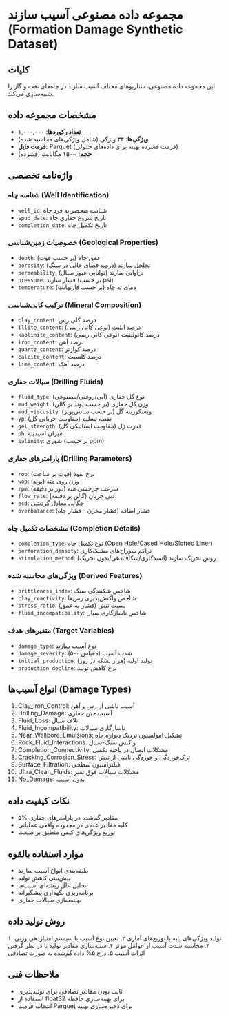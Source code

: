 # مجموعه داده مصنوعی آسیب سازند (Formation Damage Synthetic Dataset)

## کلیات
این مجموعه داده مصنوعی، سناریوهای مختلف آسیب سازند در چاه‌های نفت و گاز را شبیه‌سازی می‌کند.

## مشخصات مجموعه داده
- **تعداد رکوردها**: ۱,۰۰۰,۰۰۰
- **ویژگی‌ها**: ۳۴ ویژگی (شامل ویژگی‌های محاسبه شده)
- **فرمت فایل**: Parquet (فرمت فشرده بهینه برای داده‌های جدولی)
- **حجم**: ~۱۵۰ مگابایت (فشرده)

## واژه‌نامه تخصصی

### شناسه چاه (Well Identification)
- `well_id`: شناسه منحصر به فرد چاه
- `spud_date`: تاریخ شروع حفاری چاه
- `completion_date`: تاریخ تکمیل چاه

### خصوصیات زمین‌شناسی (Geological Properties)
- `depth`: عمق چاه (بر حسب فوت)
- `porosity`: تخلخل سازند (درصد فضای خالی در سنگ)
- `permeability`: تراوایی سازند (توانایی عبور سیال)
- `pressure`: فشار سازند (بر حسب psi)
- `temperature`: دمای ته چاه (بر حسب فارنهایت)

### ترکیب کانی‌شناسی (Mineral Composition)
- `clay_content`: درصد کلی رس
- `illite_content`: درصد ایلیت (نوعی کانی رسی)
- `kaolinite_content`: درصد کائولینیت (نوعی کانی رسی)
- `iron_content`: درصد آهن
- `quartz_content`: درصد کوارتز
- `calcite_content`: درصد کلسیت
- `lime_content`: درصد آهک

### سیالات حفاری (Drilling Fluids)
- `fluid_type`: نوع گل حفاری (آبی/روغنی/مصنوعی)
- `mud_weight`: وزن گل حفاری (بر حسب پوند بر گالن)
- `mud_viscosity`: ویسکوزیته گل (بر حسب سانتی‌پویز)
- `yp`: نقطه تسلیم (مقاومت جریانی گل)
- `gel_strength`: قدرت ژل (مقاومت استاتیکی گل)
- `ph`: میزان اسیدیته
- `salinity`: شوری (بر حسب ppm)

### پارامترهای حفاری (Drilling Parameters)
- `rop`: نرخ نفوذ (فوت بر ساعت)
- `wob`: وزن روی مته (پوند)
- `rpm`: سرعت چرخشی مته (دور بر دقیقه)
- `flow_rate`: دبی جریان (گالن بر دقیقه)
- `ecd`: چگالی معادل گردشی
- `overbalance`: فشار اضافه (فشار مخزن - فشار چاه)

### مشخصات تکمیل چاه (Completion Details)
- `completion_type`: نوع تکمیل چاه (Open Hole/Cased Hole/Slotted Liner)
- `perforation_density`: تراکم سوراخ‌های مشبک‌کاری
- `stimulation_method`: روش تحریک سازند (اسیدکاری/شکاف‌دهی/بدون تحریک)

### ویژگی‌های محاسبه شده (Derived Features)
- `brittleness_index`: شاخص شکنندگی سنگ
- `clay_reactivity`: شاخص واکنش‌پذیری رس‌ها
- `stress_ratio`: نسبت تنش (فشار به عمق)
- `fluid_incompatibility`: شاخص ناسازگاری سیال

### متغیرهای هدف (Target Variables)
- `damage_type`: نوع آسیب سازند
- `damage_severity`: شدت آسیب (مقیاس ۰-۵)
- `initial_production`: تولید اولیه (هزار بشکه در روز)
- `production_decline`: نرخ کاهش تولید

## انواع آسیب‌ها (Damage Types)
1. Clay_Iron_Control: آسیب ناشی از رس و آهن
2. Drilling_Damage: آسیب حین حفاری
3. Fluid_Loss: اتلاف سیال
4. Fluid_Incompatibility: ناسازگاری سیالات
5. Near_Wellbore_Emulsions: تشکیل امولسیون نزدیک دیواره چاه
6. Rock_Fluid_Interactions: واکنش سنگ-سیال
7. Completion_Connectivity: مشکلات اتصال در ناحیه تکمیل
8. Cracking_Corrosion_Stress: ترک‌خوردگی و خوردگی ناشی از تنش
9. Surface_Filtration: فیلتراسیون سطحی
10. Ultra_Clean_Fluids: مشکلات سیالات فوق تمیز
11. No_Damage: بدون آسیب

## نکات کیفیت داده
- ۵% مقادیر گم‌شده در پارامترهای حفاری
- کلیه مقادیر عددی در محدوده واقعی عملیاتی
- توزیع ویژگی‌های کیفی منطبق بر صنعت

## موارد استفاده بالقوه
- طبقه‌بندی انواع آسیب سازند
- پیش‌بینی کاهش تولید
- تحلیل علل ریشه‌ای آسیب‌ها
- برنامه‌ریزی نگهداری پیشگیرانه
- بهینه‌سازی سیالات حفاری

## روش تولید داده
۱. تولید ویژگی‌های پایه با توزیع‌های آماری
۲. تعیین نوع آسیب با سیستم امتیازدهی وزنی
۳. محاسبه شدت آسیب از عوامل مؤثر
۴. شبیه‌سازی مقادیر تولید با در نظر گرفتن اثرات آسیب
۵. درج ۵% داده گم‌شده به صورت تصادفی

## ملاحظات فنی
- ثابت بودن مقادیر تصادفی برای تولیدپذیری
- استفاده از float32 برای بهینه‌سازی حافظه
- انتخاب فرمت Parquet برای ذخیره‌سازی بهینه